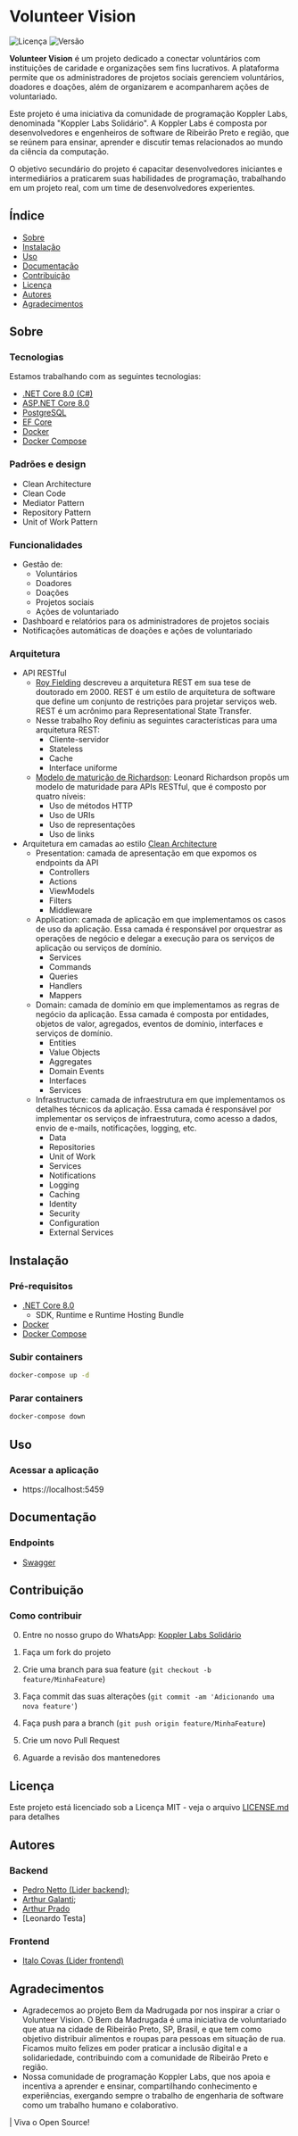 
# Volunteer Vision

![Licença](https://img.shields.io/badge/licença-MIT-blue.svg)
![Versão](https://img.shields.io/badge/versão-1.0.0-green.svg)

**Volunteer Vision** é um projeto dedicado a conectar voluntários com instituições de caridade e organizações sem fins lucrativos. A plataforma permite que os administradores de projetos sociais gerenciem voluntários, doadores e doações, além de organizarem e acompanharem ações de voluntariado.

Este projeto é uma iniciativa da comunidade de programação Koppler Labs, denominada "Koppler Labs Solidário". A Koppler Labs é composta por desenvolvedores e engenheiros de software de Ribeirão Preto e região, que se reúnem para ensinar, aprender e discutir temas relacionados ao mundo da ciência da computação.

O objetivo secundário do projeto é capacitar desenvolvedores iniciantes e intermediários a praticarem suas habilidades de programação, trabalhando em um projeto real, com um time de desenvolvedores experientes.
## Índice

- [Sobre](#sobre)
- [Instalação](#instalação)
- [Uso](#uso)
- [Documentação](#documentação)
- [Contribuição](#contribuição)
- [Licença](#licença)
- [Autores](#autores)
- [Agradecimentos](#agradecimentos)

## Sobre
### Tecnologias
Estamos trabalhando com as seguintes tecnologias:
- [.NET Core 8.0 (C#)](https://learn.microsoft.com/en-us/dotnet/fundamentals/)
- [ASP.NET Core 8.0](https://learn.microsoft.com/en-us/aspnet/core/?view=aspnetcore-8.0)
- [PostgreSQL](https://www.postgresql.org/)
- [EF Core](https://learn.microsoft.com/en-us/ef/core/)
- [Docker](https://www.docker.com/)
- [Docker Compose](https://docs.docker.com/compose/)

### Padrões e design
- Clean Architecture
- Clean Code
- Mediator Pattern
- Repository Pattern
- Unit of Work Pattern

### Funcionalidades
- Gestão de:
    - Voluntários
    - Doadores
    - Doações
    - Projetos sociais
    - Ações de voluntariado
- Dashboard e relatórios para os administradores de projetos sociais
- Notificações automáticas de doações e ações de voluntariado

### Arquitetura
- API RESTful 
  - [Roy Fielding](https://ics.uci.edu/~fielding/pubs/dissertation/fielding_dissertation.pdf) descreveu a arquitetura REST em sua tese de doutorado em 2000. REST é um estilo de arquitetura de software que define um conjunto de restrições para projetar serviços web. REST é um acrônimo para Representational State Transfer.
  - Nesse trabalho Roy definiu as seguintes características para uma arquitetura REST:
    - Cliente-servidor
    - Stateless
    - Cache
    - Interface uniforme
  - [Modelo de maturição de Richardson](https://rivaildojunior.medium.com/modelo-de-maturidade-de-richardson-para-apis-rest-8845f93b288): Leonard Richardson propôs um modelo de maturidade para APIs RESTful, que é composto por quatro níveis:
    - Uso de métodos HTTP
    - Uso de URIs
    - Uso de representações
    - Uso de links
- Arquitetura em camadas ao estilo [Clean Architecture](https://betterprogramming.pub/the-clean-architecture-beginners-guide-e4b7058c1165)
  - Presentation: camada de apresentação em que expomos os endpoints da API
    - Controllers
    - Actions
    - ViewModels
    - Filters
    - Middleware
  - Application: camada de aplicação em que implementamos os casos de uso da aplicação. Essa camada é responsável por orquestrar as operações de negócio e delegar a execução para os serviços de aplicação ou serviços de domínio.
    - Services
    - Commands
    - Queries
    - Handlers
    - Mappers
  - Domain: camada de domínio em que implementamos as regras de negócio da aplicação. Essa camada é composta por entidades, objetos de valor, agregados, eventos de domínio, interfaces e serviços de domínio.
    - Entities
    - Value Objects
    - Aggregates
    - Domain Events
    - Interfaces
    - Services
  - Infrastructure: camada de infraestrutura em que implementamos os detalhes técnicos da aplicação. Essa camada é responsável por implementar os serviços de infraestrutura, como acesso a dados, envio de e-mails, notificações, logging, etc.
    - Data
    - Repositories
    - Unit of Work
    - Services
    - Notifications
    - Logging
    - Caching
    - Identity
    - Security
    - Configuration
    - External Services

## Instalação
### Pré-requisitos
- [.NET Core 8.0](https://dotnet.microsoft.com/download/dotnet/8.0)
  - SDK, Runtime e Runtime Hosting Bundle
- [Docker](https://www.docker.com/)
- [Docker Compose](https://docs.docker.com/compose/)


### Subir containers
```bash
docker-compose up -d
```

### Parar containers
```bash
docker-compose down
```

## Uso
### Acessar a aplicação
- https://localhost:5459

## Documentação
### Endpoints
- [Swagger](https://localhost:5459/swagger)

## Contribuição
### Como contribuir
0. Entre no nosso grupo do WhatsApp: [Koppler Labs Solidário](https://chat.whatsapp.com/BA9PPLOIrDdKZdiPbSDLAy)

1. Faça um fork do projeto
2. Crie uma branch para sua feature (`git checkout -b feature/MinhaFeature`)
3. Faça commit das suas alterações (`git commit -am 'Adicionando uma nova feature'`)
4. Faça push para a branch (`git push origin feature/MinhaFeature`)
5. Crie um novo Pull Request
6. Aguarde a revisão dos mantenedores

## Licença
Este projeto está licenciado sob a Licença MIT - veja o arquivo [LICENSE.md](LICENSE.md) para detalhes

## Autores
### Backend
- [Pedro Netto (Lider backend)](https://github.com/PedroNetto404);
- [Arthur Galanti]();
- [Arthur Prado]()
- [Leonardo Testa]
### Frontend
- [Italo Covas (Lider frontend)](https://github.com/ItaloCovas)

## Agradecimentos
- Agradecemos ao projeto Bem da Madrugada por nos inspirar a criar o Volunteer Vision. O Bem da Madrugada é uma iniciativa de voluntariado que atua na cidade de Ribeirão Preto, SP, Brasil, e que tem como objetivo distribuir alimentos e roupas para pessoas em situação de rua.
Ficamos muito felizes em poder praticar a inclusão digital e a solidariedade, contribuindo com a comunidade de Ribeirão Preto e região.
- Nossa comunidade de programação Koppler Labs, que nos apoia e incentiva a aprender e ensinar, compartilhando conhecimento e experiências, exergando sempre o trabalho de engenharia de software como um trabalho humano e colaborativo.

| Viva o Open Source! 